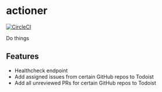 # actioner

[![CircleCI](https://circleci.com/gh/RealOrangeOne/actioner.svg?style=svg)](https://circleci.com/gh/RealOrangeOne/actioner)

Do things


## Features

- Healthcheck endpoint
- Add assigned issues from certain GitHub repos to Todoist
- Add all unreviewed PRs for certain GitHub repos to Todoist
